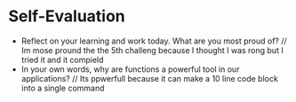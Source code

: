 # Self-Evaluation

- Reflect on your learning and work today. What are you most proud of?
// Im mose pround the the 5th challeng because I thought I was rong but I tried it and it compield 
- In your own words, why are functions a powerful tool in our applications?
// Its ppwerfull because it can make a 10 line code block into a single command 